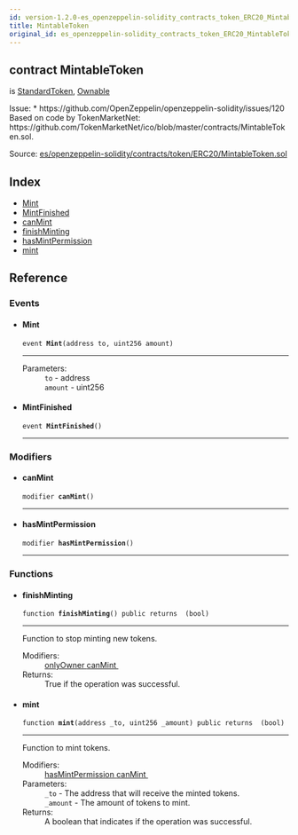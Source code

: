 ```yaml
---
id: version-1.2.0-es_openzeppelin-solidity_contracts_token_ERC20_MintableToken
title: MintableToken
original_id: es_openzeppelin-solidity_contracts_token_ERC20_MintableToken
---
```


<div class="contract-doc"><div class="contract"><h2 class="contract-header"><span class="contract-kind">contract</span> MintableToken</h2><p class="base-contracts"><span>is</span> <a href="es_openzeppelin-solidity_contracts_token_ERC20_StandardToken.html">StandardToken</a><span>, </span><a href="es_openzeppelin-solidity_contracts_ownership_Ownable.html">Ownable</a></p><p class="description">Issue: * https://github.com/OpenZeppelin/openzeppelin-solidity/issues/120 Based on code by TokenMarketNet: https://github.com/TokenMarketNet/ico/blob/master/contracts/MintableToken.sol.</p><div class="source">Source: <a href="git+https://github.com/PolymathNetwork/polymath-core/blob/v1.1.0/contracts/es/openzeppelin-solidity/contracts/token/ERC20/MintableToken.sol" target="_blank">es/openzeppelin-solidity/contracts/token/ERC20/MintableToken.sol</a></div></div><div class="index"><h2>Index</h2><ul><li><a href="es_openzeppelin-solidity_contracts_token_ERC20_MintableToken.html#Mint">Mint</a></li><li><a href="es_openzeppelin-solidity_contracts_token_ERC20_MintableToken.html#MintFinished">MintFinished</a></li><li><a href="es_openzeppelin-solidity_contracts_token_ERC20_MintableToken.html#canMint">canMint</a></li><li><a href="es_openzeppelin-solidity_contracts_token_ERC20_MintableToken.html#finishMinting">finishMinting</a></li><li><a href="es_openzeppelin-solidity_contracts_token_ERC20_MintableToken.html#hasMintPermission">hasMintPermission</a></li><li><a href="es_openzeppelin-solidity_contracts_token_ERC20_MintableToken.html#mint">mint</a></li></ul></div><div class="reference"><h2>Reference</h2><div class="events"><h3>Events</h3><ul><li><div class="item event"><span id="Mint" class="anchor-marker"></span><h4 class="name">Mint</h4><div class="body"><code class="signature">event <strong>Mint</strong><span>(address to, uint256 amount) </span></code><hr/><dl><dt><span class="label-parameters">Parameters:</span></dt><dd><div><code>to</code> - address</div><div><code>amount</code> - uint256</div></dd></dl></div></div></li><li><div class="item event"><span id="MintFinished" class="anchor-marker"></span><h4 class="name">MintFinished</h4><div class="body"><code class="signature">event <strong>MintFinished</strong><span>() </span></code><hr/></div></div></li></ul></div><div class="modifiers"><h3>Modifiers</h3><ul><li><div class="item modifier"><span id="canMint" class="anchor-marker"></span><h4 class="name">canMint</h4><div class="body"><code class="signature">modifier <strong>canMint</strong><span>() </span></code><hr/></div></div></li><li><div class="item modifier"><span id="hasMintPermission" class="anchor-marker"></span><h4 class="name">hasMintPermission</h4><div class="body"><code class="signature">modifier <strong>hasMintPermission</strong><span>() </span></code><hr/></div></div></li></ul></div><div class="functions"><h3>Functions</h3><ul><li><div class="item function"><span id="finishMinting" class="anchor-marker"></span><h4 class="name">finishMinting</h4><div class="body"><code class="signature">function <strong>finishMinting</strong><span>() </span><span>public </span><span>returns  (bool) </span></code><hr/><div class="description"><p>Function to stop minting new tokens.</p></div><dl><dt><span class="label-modifiers">Modifiers:</span></dt><dd><a href="es_openzeppelin-solidity_contracts_ownership_Ownable.html#onlyOwner">onlyOwner </a><a href="es_openzeppelin-solidity_contracts_token_ERC20_MintableToken.html#canMint">canMint </a></dd><dt><span class="label-return">Returns:</span></dt><dd>True if the operation was successful.</dd></dl></div></div></li><li><div class="item function"><span id="mint" class="anchor-marker"></span><h4 class="name">mint</h4><div class="body"><code class="signature">function <strong>mint</strong><span>(address _to, uint256 _amount) </span><span>public </span><span>returns  (bool) </span></code><hr/><div class="description"><p>Function to mint tokens.</p></div><dl><dt><span class="label-modifiers">Modifiers:</span></dt><dd><a href="es_openzeppelin-solidity_contracts_token_ERC20_MintableToken.html#hasMintPermission">hasMintPermission </a><a href="es_openzeppelin-solidity_contracts_token_ERC20_MintableToken.html#canMint">canMint </a></dd><dt><span class="label-parameters">Parameters:</span></dt><dd><div><code>_to</code> - The address that will receive the minted tokens.</div><div><code>_amount</code> - The amount of tokens to mint.</div></dd><dt><span class="label-return">Returns:</span></dt><dd>A boolean that indicates if the operation was successful.</dd></dl></div></div></li></ul></div></div></div>
